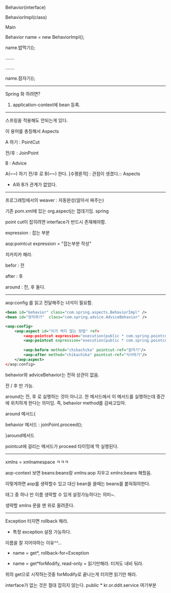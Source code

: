 Behavior(interface) 

BehaviorImpl(class)



Main

Behavior name = new BehaviorImpl();



name.밥먹기();

.......

.......

name.잠자기();

---

Spring 화 하려면?

1. application-context에 bean 등록.

---

스프링을 적용해도 안되는게 있다.



이 용어를 총칭해서 Aspects

A 하기 : PointCut 

전/후 : JoinPoint

B : Advice

A(\~~) 하기 전/후 로 B(~~) 한다. [수평론적] : 관점이 생겼다.:: Aspects

* A와 B가 관계가 없었다.

---

프로그래밍에서의 weaver : 자동완성(알아서 짜주는)

기존 pom.xml에 있는 org.aspectj는 껍데기임. spring



point cut이 잡히려면 interface가 반드시 존재해야함.

expression : 잡는 부분

aop:pointcut expression = "잡는부분 작성"

치카치카 해라.

befor : 전

after : 후

around : 전, 후 둘다. 

---

aop:config 를 읽고 전달해주는 녀석이 필요함.



```xml
<bean id="behavior" class="com.spring.aspects.BehaviorImpl" />
<bean id="양치하기"  class="com.spring.advice.AdviceBehavior" />

<aop:config>
	<aop:aspect id="이가 썩지 않는 방법" ref>
		<aop:pointcut expression="execution(public * com.spring.pointcut..잠자기*(..))" id="잠자기"/>
		<aop:pointcut expression="execution(public * com.spring.pointcut..밥먹기*(..))" id="식사하기"/>
		
		<aop:before method="chikachika" pointcut-ref="잠자기"/>
		<aop:after method="chikachika" pointcut-ref="식사하기"/>
	</aop:aspect>
</aop:config>
```



behavior와 adviceBehavior는 전혀 상관이 없음. 

전 / 후 만 가능.

around는  전, 후 로 실행하는 것이 아니고. 한 메서드에서 이 메서드를 실행하는데 중간에 위치하게 한다는 의미임. 즉, behavior method를 감싸고있따.

around 메서드{



behavior 메서드 : joinPoint.proceed();



}around메서드



pointcut에 걸리는 메서드가 proceed 타이밍에 딱 실행된다.

---

xmlns = xmlnamespace ㅋㅋㅋ

aop-context 보면 beans:beans랑 xmlns:aop 지우고 xmlns:beans 해줬음. 

이렇게하면 aop를 생략할수 있고 대신 bean을 쓸때는 beans를 붙혀줘야한다.

태그 중 하나 만 이름 생략할 수 있게 설정가능하다는 의미~.

생략할 xmlns 문을 맨 위로 올려준다.

---

Exception 터지면 rollback 해라.

* 특정 exception 설정 가능하다.

이름을 잘 지어야하는 이유^^...



* name = get*, rollback-for=Exception

* name = get*forModify, read-only = 읽기만해라. 터져도 내비 둬라.

위의 get으로 시작하는것중 forModify로 끝나는게 터지면 읽기만 해라.



interface가 없는 것은 절대 잡히지 않는다. public * kr.or.ddit.service 여기부분